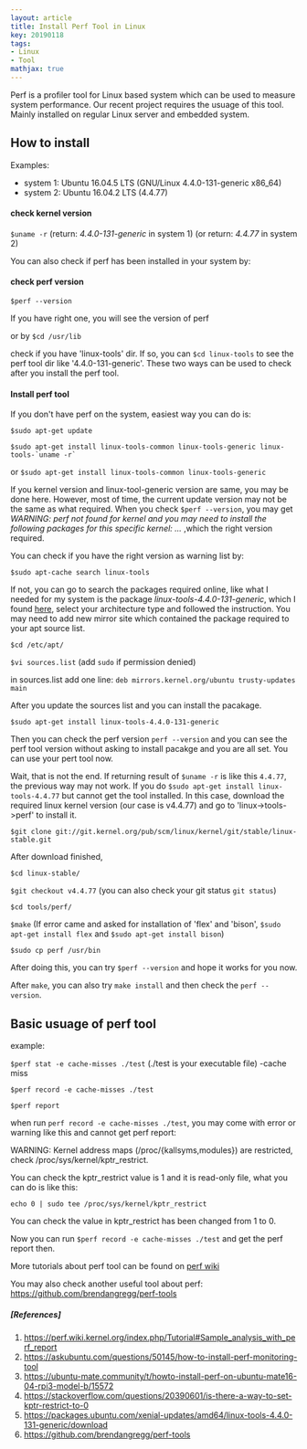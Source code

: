 ```yaml
---
layout: article
title: Install Perf Tool in Linux 
key: 20190118
tags:
- Linux
- Tool
mathjax: true
---
```


Perf is a profiler tool for Linux based system which can be used to measure system performance. Our recent project requires the usuage of this tool. Mainly installed on regular Linux server and embedded system.

<!--more-->

## How to install 
Examples: 

* system 1: Ubuntu 16.04.5 LTS (GNU/Linux 4.4.0-131-generic x86_64)
* system 2: Ubuntu 16.04.2 LTS (4.4.77)

#### check kernel version
`$uname -r` (return: *4.4.0-131-generic* in system 1)
 (or return: *4.4.77* in system 2)
 
You can also check if perf has been installed in your system by:

#### check perf version
`$perf --version` 

If you have right one, you will see the version of perf

or by `$cd /usr/lib`

check if you have 'linux-tools' dir. If so, you can `$cd linux-tools` to see the perf tool dir like '4.4.0-131-generic'.  These two ways can be used to check after you install the perf tool.

#### Install perf tool

If you don't have perf on the system, easiest way you can do is:

`$sudo apt-get update`

``$sudo apt-get install linux-tools-common linux-tools-generic linux-tools-`uname -r` ``

or `$sudo apt-get install linux-tools-common linux-tools-generic`

If you kernel version and linux-tool-generic version are same, you may be done here. However, most of time, the current update version may not be the same as what required. When you check `$perf --version`, you may get *WARNING: perf not found for kernel and you may need to install the following packages for this specific kernel: ...* ,which the right version required.

You can check if you have the right version as warning list by:

`$sudo apt-cache search linux-tools`

If not, you can go to search the packages required online, like what I needed for my system is the package *linux-tools-4.4.0-131-generic*, which I found [here](https://packages.ubuntu.com/en/trusty-updates/linux-tools-4.4.0-131-generic), select your architecture type and followed the instruction. You may need to add new mirror site which contained the package required to your apt source list.

`$cd /etc/apt/`

`$vi sources.list` (add `sudo` if permission denied)

in sources.list add one line: `deb mirrors.kernel.org/ubuntu trusty-updates main `

After you update the sources list and you can install the pacakage.

`$sudo apt-get install linux-tools-4.4.0-131-generic`

Then you can check the perf version `perf --version` and you can see the perf tool version without asking to install pacakge and you are all set. You can use your pert tool now. 

Wait, that is not the end. If returning result of `$uname -r` is like this `4.4.77`, the previous way may not work. If you do `$sudo apt-get install linux-tools-4.4.77` but cannot get the tool installed. In this case, download the required linux kernel version (our case is v4.4.77) and go to 'linux->tools->perf' to install it.

`$git clone git://git.kernel.org/pub/scm/linux/kernel/git/stable/linux-stable.git`

After download finished, 

`$cd linux-stable/`

`$git checkout v4.4.77` (you can also check your git status `git status`)

`$cd tools/perf/`

`$make`  (If error came and asked for installation of 'flex' and 'bison', `$sudo apt-get install flex` and `$sudo apt-get install bison`)

`$sudo cp perf /usr/bin` 

After doing this, you can try `$perf --version` and hope it works for you now.

After `make`, you can also try `make install` and then check the `perf --version`.

## Basic usuage of perf tool

example:

`$perf stat -e cache-misses ./test` (./test is your executable file) -cache miss

`$perf record -e cache-misses ./test` 

`$perf report`

when run `perf record -e cache-misses ./test`, you may come with error or warning like this and cannot get perf report:

WARNING: Kernel address maps (/proc/{kallsyms,modules}) are restricted,
check /proc/sys/kernel/kptr_restrict.

You can check the kptr_restrict value is 1 and it is read-only file, what you can do is like this:

`echo 0 | sudo tee /proc/sys/kernel/kptr_restrict`

You can check the value in kptr_restrict has been changed from 1 to 0. 

Now you can run `$perf record -e cache-misses ./test` and get the perf report then.

More tutorials about perf tool can be found on [perf wiki](https://perf.wiki.kernel.org/index.php/Tutorial#Sample_analysis_with_perf_report)

You may also check another useful tool about perf: https://github.com/brendangregg/perf-tools


##### [References]
1. https://perf.wiki.kernel.org/index.php/Tutorial#Sample_analysis_with_perf_report
2. https://askubuntu.com/questions/50145/how-to-install-perf-monitoring-tool
3. https://ubuntu-mate.community/t/howto-install-perf-on-ubuntu-mate16-04-rpi3-model-b/15572
4. https://stackoverflow.com/questions/20390601/is-there-a-way-to-set-kptr-restrict-to-0
5. https://packages.ubuntu.com/xenial-updates/amd64/linux-tools-4.4.0-131-generic/download
6. https://github.com/brendangregg/perf-tools












